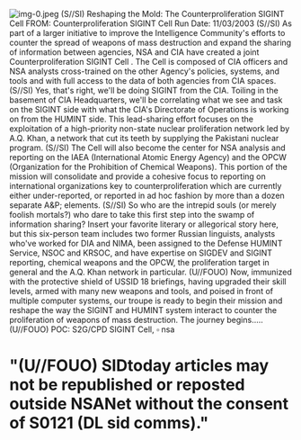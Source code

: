 ![img-0.jpeg](img-0.jpeg)
(S//SI) Reshaping the Mold: The Counterproliferation SIGINT Cell
FROM:
Counterproliferation SIGINT Cell
Run Date: 11/03/2003
(S//SI) As part of a larger initiative to improve the Intelligence Community's efforts to counter the spread of weapons of mass destruction and expand the sharing of information between agencies, NSA and CIA have created a joint Counterproliferation SIGINT Cell . The Cell is composed of CIA officers and NSA analysts cross-trained on the other Agency's policies, systems, and tools and with full access to the data of both agencies from CIA spaces.
(S//SI) Yes, that's right, we'll be doing SIGINT from the CIA. Toiling in the basement of CIA Headquarters, we'll be correlating what we see and task on the SIGINT side with what the CIA's Directorate of Operations is working on from the HUMINT side. This lead-sharing effort focuses on the exploitation of a high-priority non-state nuclear proliferation network led by A.Q. Khan, a network that cut its teeth by supplying the Pakistani nuclear program.
(S//SI) The Cell will also become the center for NSA analysis and reporting on the IAEA (International Atomic Energy Agency) and the OPCW (Organization for the Prohibition of Chemical Weapons). This portion of the mission will consolidate and provide a cohesive focus to reporting on international organizations key to counterproliferation which are currently either under-reported, or reported in ad hoc fashion by more than a dozen separate A\&P; elements.
(S//SI) So who are the intrepid souls (or merely foolish mortals?) who dare to take this first step into the swamp of information sharing? Insert your favorite literary or allegorical story here, but this six-person team includes two former Russian linguists, analysts who've worked for DIA and NIMA, been assigned to the Defense HUMINT Service, NSOC and KRSOC, and have expertise on SIGDEV and SIGINT reporting, chemical weapons and the OPCW, the proliferation target in general and the A.Q. Khan network in particular.
(U//FOUO) Now, immunized with the protective shield of USSID 18 briefings, having upgraded their skill levels, armed with many new weapons and tools, and poised in front of multiple computer systems, our troupe is ready to begin their mission and reshape the way the SIGINT and HUMINT system interact to counter the proliferation of weapons of mass destruction. The journey begins.....
(U//FOUO) POC: S2G/CPD SIGINT Cell, $\square$ nsa

# "(U//FOUO) SIDtoday articles may not be republished or reposted outside NSANet without the consent of S0121 (DL sid comms)."
